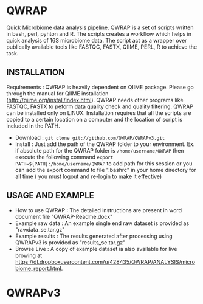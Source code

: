 QWRAP
=====

Quick Microbiome data analysis pipeline. QWRAP is a set of scripts written in bash, perl, pyhton and R. The scripts creates a workflow which helps in quick analysis of 16S microbiome data. The script act as a wrapper over publically available tools like FASTQC, FASTX, QIIME, PERL, R to achieve the task.

INSTALLATION
-----
Requirements : QWRAP is heavily dependent on QIIME package. Please go through the manual for QIIME installation (http://qiime.org/install/index.html). QWRAP needs other programs like FASTQC, FASTX to peform data quality check and quality filtering.
QWRAP can be installed only on LINUX. Installation requires that all the scripts are copied to a certain location on a computer and the location of script is included in the PATH.

* Download : ```git clone git://github.com/QWRAP/QWRAPv3.git```
* Install : Just add the path of the QWRAP folder to your environment. Ex. if absolute path for the QWRAP folder is ```/home/username/QWRAP```
then execute the following command ```export PATH=${PATH}:/home/username/QWRAP``` to add path for this session or you can add the export command to file ".bashrc" in your home directory for all time ( you must logout and re-login to make it effective)


USAGE AND EXAMPLE
-----
* How to use QWRAP : The detailed instructions are present in word document file "QWRAP-Readme.docx"
* Example raw data : An example single end raw dataset is provided as "rawdata_se.tar.gz"
* Example results : The results generated after processing using QWRAPv3 is provided as "results_se.tar.gz"
* Browse Live : A copy of example dataset ia also available for live browing at https://dl.dropboxusercontent.com/u/428435/QWRAP/ANALYSIS/microbiome_report.html.

# QWRAPv3
